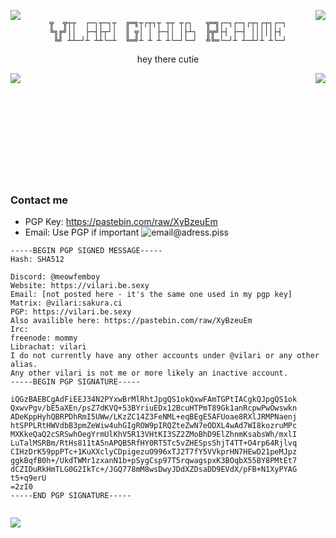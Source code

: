 <img align="left" src="https://cdn.discordapp.com/attachments/842501199693086750/1120646988283793518/FGmWfPH.png"> <img align="right" src="https://cdn.discordapp.com/attachments/842501199693086750/1120646988283793518/FGmWfPH.png">

<div align="center">

```

╦  ╦┬┬  ┌─┐┬─┐┬  ╔═╗┬┌┬┐┬ ┬┬ ┬┌┐   ╦═╗┌─┐┌─┐┌┬┐┌┬┐┌─┐
╚╗╔╝││  ├─┤├┬┘│  ║ ╦│ │ ├─┤│ │├┴┐  ╠╦╝├┤ ├─┤ │││││├┤ 
 ╚╝ ┴┴─┘┴ ┴┴└─┴  ╚═╝┴ ┴ ┴ ┴└─┘└─┘  ╩╚═└─┘┴ ┴─┴┘┴ ┴└─┘

```
hey there cutie
</div>

<img align="left" src="https://media.discordapp.net/attachments/842501199693086750/1120614751865671680/ezgif-3-343d1d9338.gif">
<img align="right" src="https://github-readme-stats.vercel.app/api/top-langs/?username=VilariStorms">

</br></br></br></br></br></br></br></br></br></br>


### Contact me
- PGP Key: https://pastebin.com/raw/XyBzeuEm
- Email: Use PGP if important ![email@adress.piss](https://cdn.discordapp.com/attachments/1101565835291664404/1104446433836408922/aGc6ASO.png)
```
-----BEGIN PGP SIGNED MESSAGE-----
Hash: SHA512

Discord: @meowfemboy
Website: https://vilari.be.sexy
Email: [not posted here - it's the same one used in my pgp key]
Matrix: @vilari:sakura.ci
PGP: https://vilari.be.sexy
Also availible here: https://pastebin.com/raw/XyBzeuEm
Irc:
freenode: mommy 
Librachat: vilari
I do not currently have any other accounts under @vilari or any other alias.
Any other vilari is not me or more likely an inactive account. 
-----BEGIN PGP SIGNATURE-----

iQGzBAEBCgAdFiEEJ34N2PYxwBrMlRhtJpgQS1okQxwFAmTGPtIACgkQJpgQS1ok
QxwvPgv/bE5aXEn/psZ7dKVQ+53BYriuEDx12BcuHTPmT89Gk1anRcpwPwOwswkn
ADeKppHyhQBRPDhRmI5UWw/LKzZC14Z3FeNML+eqBEgE5AFUoae8RXlJRMPNaenj
htSPPLRtHWVdbB3pmZeWiw4uhGIgROW9pIRQZteZwN7eODXL4wAd7WI8kozruMPc
MXKkeQaQ2cSRSwhOegYrmUlKhV5R13VHtKI3SZ2ZMoBhD9ElZhnmKsabsWh/mxlI
LuTalMSRBm/RtHs811tA5nAPQB5RfHY0RT5Tc5vZHESpsShjT4TT+O4rp64Rjlvq
CIHzDrK59ppPTc+1KuXXclyCDpigezuO996xTJ2T7fY5VVkprHN7HEwD21peMJpz
ggkBqfB0h+/UkdTWMr1zxanN1b+pSygCsp97T5rqwagspxK3BOqbX55BY8PMtEt7
dCZIDuRkHmTLG0G2IkTc+/JGQ778mM8wsDwyJDdXZDsaDD9EVdX/pFB+N1XyPYAG
t5+q9erU
=2zI0
-----END PGP SIGNATURE-----


```
![](https://komarev.com/ghpvc/?username=VilariStorms)
